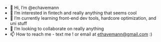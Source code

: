 - 👋 Hi, I’m @echavemann
- 👀 I’m interested in fintech and really anything that seems cool
- 🌱 I’m currently learning front-end dev tools, hardcore optimization, and uni stuff
- 💞️ I’m looking to collaborate on really anything
- 📫 How to reach me - text me ! or email at ethavemann@gmail.com :)

<!---
echavemann/echavemann is a ✨ special ✨ repository because its `README.md` (this file) appears on your GitHub profile.
You can click the Preview link to take a look at your changes.
--->
